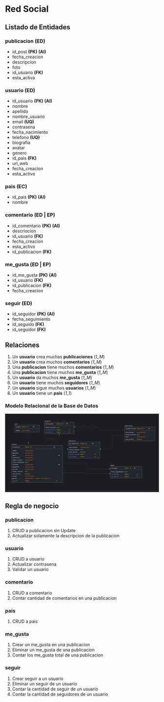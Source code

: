 # Red Social

## Listado de Entidades

### publicacion **(ED)**
- id_post **(PK)** **(AI)**
- fecha_creacion
- descripcion
- foto
- id_usuario **(FK)**
- esta_activa

### usuario **(ED)**
- id_usuario **(PK)** **(AI)**
- nombre
- apellido
- nombre_usuario
- email **(UQ)**
- contrasena
- fecha_nacimiento
- telefono **(UQ)**
- biografia
- avatar
- genero
- id_pais **(FK)**
- url_web
- fecha_creacion
- esta_activo

### pais **(EC)**
- id_pais **(PK)** **(AI)**
- nombre

### comentario **(ED | EP)**
- id_comentario **(PK)** **(AI)**
- descriocion
- id_usuario **(FK)**
- fecha_creacion
- esta_activo
- id_publicacion **(FK)**

### me_gusta **(ED | EP)**
- id_me_gusta **(PK)** **(AI)**
- id_usuario **(FK)**
- id_publicacion **(FK)**
- fecha_creacion

### seguir **(ED)**
- id_seguidor **(PK)** **(AI)**
- fecha_seguimiento
- id_seguido **(FK)**
- id_seguidor **(FK)**

## Relaciones

1. Un **usuario** crea muchas **publicaciones** (_1_M_)
1. Un **usuario** crea muchos **comentarios** (_1_M_)
1. Una **publicacion** tiene muchos **comentarios** (_1_M_)
1. Una **publicacion** tiene muchos **me_gusta** (_1_M_)
1. Un **usuario** da muchos **me_gusta** (_1_M_)
1. Un **usuario** tiene muchos **seguidores** (_1_M_)
1. Un **usuario** sigue muchos **usuarios** (_1_M_)
1. Un **usuario** tiene un **pais** (_1_1_)

### Modelo Relacional de la Base de Datos

![Modelo Relacional](red_social_modelo_relacional.png)

## Regla de negocio

### publicacion 

1. CRUD a publicacion sin Update
1. Actualizar solamente la descripcion de la publicacion

### usuario

1. CRUD a usuario
1. Actualizar contrasena
1. Validar un usuario

### comentario

1. CRUD a comentario
1. Contar cantidad de comentarios en una publicacion

### pais

1. CRUD a pais

### me_gusta

1. Crear un me_gusta en una publicacion
1. Eliminar un me_gusta de una publicacion
1. Contar los me_gusta total de una publicacion

### seguir

1. Crear seguir a un usuario
1. Eliminar un seguir de un usuario
1. Contar la cantidad de seguir de un usuario
1. Contar la cantidad de seguidores de un usuario


